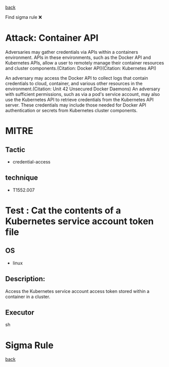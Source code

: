 
[back](../index.md)

Find sigma rule :x: 

# Attack: Container API 

Adversaries may gather credentials via APIs within a containers environment. APIs in these environments, such as the Docker API and Kubernetes APIs, allow a user to remotely manage their container resources and cluster components.(Citation: Docker API)(Citation: Kubernetes API)

An adversary may access the Docker API to collect logs that contain credentials to cloud, container, and various other resources in the environment.(Citation: Unit 42 Unsecured Docker Daemons) An adversary with sufficient permissions, such as via a pod's service account, may also use the Kubernetes API to retrieve credentials from the Kubernetes API server. These credentials may include those needed for Docker API authentication or secrets from Kubernetes cluster components. 

# MITRE
## Tactic
  - credential-access


## technique
  - T1552.007


# Test : Cat the contents of a Kubernetes service account token file
## OS
  - linux


## Description:
Access the Kubernetes service account access token stored within a container in a cluster.


## Executor
sh

# Sigma Rule


[back](../index.md)
